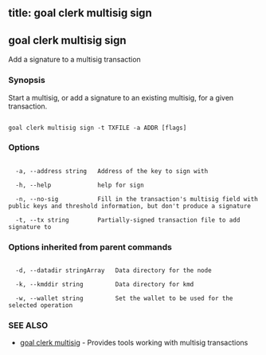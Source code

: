 title: goal clerk multisig sign
---
## goal clerk multisig sign



Add a signature to a multisig transaction



### Synopsis



Start a multisig, or add a signature to an existing multisig, for a given transaction.



```

goal clerk multisig sign -t TXFILE -a ADDR [flags]

```



### Options



```

  -a, --address string   Address of the key to sign with

  -h, --help             help for sign

  -n, --no-sig           Fill in the transaction's multisig field with public keys and threshold information, but don't produce a signature

  -t, --tx string        Partially-signed transaction file to add signature to

```



### Options inherited from parent commands



```

  -d, --datadir stringArray   Data directory for the node

  -k, --kmddir string         Data directory for kmd

  -w, --wallet string         Set the wallet to be used for the selected operation

```



### SEE ALSO



* [goal clerk multisig](../../multisig/multisig/)	 - Provides tools working with multisig transactions 



